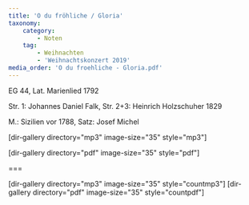 ```yaml
---
title: 'O du fröhliche / Gloria'
taxonomy:
    category:
        - Noten
    tag:
        - Weihnachten
        - 'Weihnachtskonzert 2019'
media_order: 'O du froehliche - Gloria.pdf'
---
```


EG 44, Lat. Marienlied 1792

Str. 1: Johannes Daniel Falk, Str. 2+3: Heinrich Holzschuher 1829

M.: Sizilien vor 1788, Satz: Josef Michel

[dir-gallery directory="mp3" image-size="35" style="mp3"]

[dir-gallery directory="pdf" image-size="35" style="pdf"]

===

[dir-gallery directory="mp3" image-size="35" style="countmp3"]
[dir-gallery directory="pdf" image-size="35" style="countpdf"]